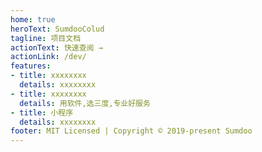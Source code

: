 ```yaml
---
home: true
heroText: SumdooColud
tagline: 项目文档
actionText: 快速查阅 →
actionLink: /dev/
features:
- title: xxxxxxxx
  details: xxxxxxxx
- title: xxxxxxxx
  details: 用软件,选三度,专业好服务
- title: 小程序
  details: xxxxxxxx
footer: MIT Licensed | Copyright © 2019-present Sumdoo
---
```


